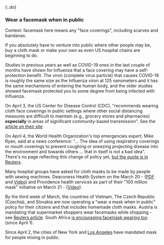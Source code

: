 {:.do}
### Wear a facemask when in public

Context: facemask here means any "face coverings", including scarves and bandanas.

If you absolutely have to venture into public where other people may be, buy a cloth mask or make your own as even US hospital chains are beginning to do. 

Studies in previous years as well as COVID-19 ones in the last couple of months have shown for Influenza that a face covering may have a self-protection benefit. 
The viron (complete virus particle) that causes COVID-19 is roughly the same size as the Influenza viron at 125 nanometers and it has the same mechanisms of entering the human body, and the older studies showed facemask protected you to some degree from being infected with Influenza. 

On April 3, the US Center for Disease Control (CDC), "recommends wearing cloth face coverings in public settings where other social distancing measures are difficult to maintain (e.g., grocery stores and pharmacies) **especially** in areas of significant community-based transmission". See the [article on their site](https://www.cdc.gov/coronavirus/2019-ncov/prevent-getting-sick/cloth-face-cover.html)

On April 4, the World Health Organization's top emergencies expert, Mike Ryan, said at a news conference: "... The idea of using respiratory coverings or mouth coverings to prevent coughing or sneezing projecting disease into the environment and towards others ... that in itself is not a bad idea". There's no page reflecting this change of policy yet, [but the quote is in Reuters](https://www.reuters.com/article/us-health-coronavirus-who/who-opens-door-to-broader-use-of-masks-to-limit-spread-of-coronavirus-idUSKBN21L2UK).

Many hospital groups have asked for cloth masks to be made by people with sewing machines. Deaconess Health System on the March 20 - ([PDF](https://www.deaconess.com/How-to-make-a-Face-Mask/Documents-Mask/Mask-Information) and [Video](https://youtu.be/9tBg0Os5FWQ)) and Providence health services as part of their "100 million mask" initiative on March 21 - ([Video](https://vimeo.com/399324367/13cd93f150)).

By the third week of March, the countries of Vietnam, The Czech Republic (Czechia), and Slovakia are now operating a "wear a mask when in public" policy for their citizens and that includes homemade cloth masks. Austria is mandating that supermarket shoppers wear facemasks while shopping - see [Reuters article](https://www.reuters.com/article/us-health-coronavirus-austria-masks/austrian-supermarkets-hand-out-face-masks-before-they-become-compulsory-idUSKBN21J5Y9). South Africa [is encouraging facemask wearing too](https://www.dailymaverick.co.za/article/2020-04-01-the-great-mask-debate-policy-shifts-towards-masks-in-sa-and-elsewhere/) (since April 1).

Since April 2, the cities of New York and [Los Angeles](https://twitter.com/ABC/status/1245670123823923200) have mandated mask for people mixing in public.

